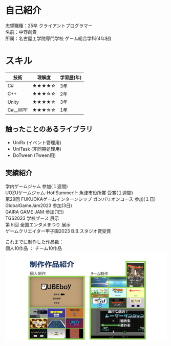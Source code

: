 # 自己紹介
志望職種：25卒 クライアントプログラマー  
名前：中野創貴  
所属：名古屋工学院専門学校 ゲーム総合学科(4年制)

# スキル


|技術|理解度|学習歴(年)|
|---|---|---|
|C#|★★★★☆|3年|
|C++|★★★☆☆|2年|
|Unity|★★★★☆|3年|
|C#__WPF|★★★☆☆|1年|


## 触ったことのあるライブラリ
- UniRx (イベント管理用)
- UniTask   (非同期処理用)
- DoTween   (Tween用)

## 実績紹介
学内ゲームジャム 参加(１週間)  
UOZUゲームジャム-Hot!Summer!!- 魚津市役所賞 受賞(１週間)  
第29回 FUKUOKAゲームインターンシップ ガンバリオンコース 参加(１日)  
GlobalGameJam2023 参加(3日)  
GAIRA GAME JAM 参加(1日)  
TGS2023 学校ブース 展示  
第６回 全国エンタメまつり 展示  
ゲームクリエイター甲子園2023 B.B.スタジオ賞受賞  

これまでに制作した作品数：  
個人10作品 ： チーム10作品
![alt text](works.png)
